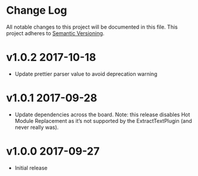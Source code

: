 # Change Log

All notable changes to this project will be documented in this file.
This project adheres to [Semantic Versioning](http://semver.org/).

# v1.0.2 2017-10-18

* Update prettier parser value to avoid deprecation warning

# v1.0.1 2017-09-28

* Update dependencies across the board. Note: this release disables Hot Module Replacement as it’s not supported by the ExtractTextPlugin (and never really was).

# v1.0.0 2017-09-27

* Initial release